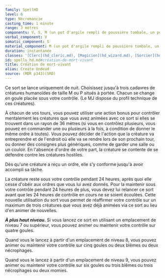 ```yaml
---
family: SpellHD
level: 6
type: Nécromancie
casting_time: 1 minute
range: 3 mètres
components: V, S, M (un pot d'argile rempli de poussière tombale, un pot d'argile rempli d'eau saumâtre et un onyx noir d'une valeur de 150 po par cadavre)
verbal_component: V
somatic_component: S
material_component: M (un pot d'argile rempli de poussière tombale, un pot d'argile rempli d'eau saumâtre et un onyx noir d'une valeur de 150 po par cadavre)
duration: instantanée
classes: '[Clerc](hd_cleric.md), [Magicien](hd_wizard.md), [Sorcier](hd_warlock.md)'
id: spells_hd.md#création-de-mort-vivant
title: Création de mort-vivant
alias: Create Undead
source: (MDR p343)(SRD)
---
```


Ce sort se lance uniquement de nuit. Choisissez jusqu'à trois cadavres de créatures humanoïdes de taille M ou P situés à portée. Chacun se change en goule placée sous votre contrôle. (Le MJ dispose du profil technique de ces créatures).

À chacun de vos tours, vous pouvez utiliser une action bonus pour contrôler mentalement les créatures que vous avez animées avec ce sort si elles se trouvent dans un rayon de 36 mètres (si vous en contrôlez plusieurs, vous pouvez en commander une ou plusieurs à la fois, à condition de donner le même ordre à toutes). Vous pouvez décider de l'action que la créature va entreprendre et de l'endroit où elle va se rendre lors de son prochain tour, ou donner des consignes plus génériques, comme de garder une salle ou un couloir. En l'absence d'ordre de votre part, la créature se contente de se défendre contre les créatures hostiles.

Dès qu'une créature a reçu un ordre, elle s'y conforme jusqu'à avoir accompli sa tâche.

La créature reste sous votre contrôle pendant 24 heures, après quoi elle cesse d'obéir aux ordres que vous lui avez donnés. Pour la maintenir sous votre contrôle pendant 24 heures de plus, vous devez lui relancer ce sort avant que les 24 heures de contrôle en cours ne se soient écoulées. Cette nouvelle utilisation du sort vous permet de réaffirmer votre contrôle sur un maximum de trois créatures que vous avez déjà animées via ce sort au lieu d'en animer de nouvelles.

**_À plus haut niveau._** Si vous lancez ce sort en utilisant un emplacement de niveau 7 ou supérieur, vous pouvez animer ou maintenir votre contrôle sur quatre goules.

Quand vous le lancez à partir d'un emplacement de niveau 8, vous pouvez animer ou maintenir votre contrôle sur cinq goules ou deux blêmes ou deux nécrophages.

Quand vous le lancez à partir d'un emplacement de niveau 9, vous pouvez animer ou maintenir votre contrôle sur six goules ou trois blêmes ou trois nécrophages ou deux momies.

